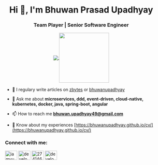 <h1 align="center">Hi 👋, I'm Bhuwan Prasad Upadhyay</h1>
<h3 align="center">Team Player | Senior Software Engineer</h3>

<p align="center">
  <a href="https://github.com/BhuwanUpadhyay?tab=repositories">
    <img
      align="center"
      src="https://github-readme-stats.vercel.app/api/top-langs/?username=BhuwanUpadhyay&layout=compact"
    />
  </a>
  <a href="https://github.com/BhuwanUpadhyay?tab=repositories">
    <img
      align="center"
      height="165"
      src="https://github-readme-stats.vercel.app/api?username=BhuwanUpadhyay&count_private=true&show_icons=true&custom_title=Github%20Status&hide=issues"
    />
  </a>
</p>


- 📝 I regulary write articles on [zbytes](https://medium.com/zbytes) or [bhuwanupadhyay](https://bhuwanupadhyay.github.io)

- 💬 Ask me about **microservices, ddd, event-driven, cloud-native, kubernetes, docker, java, spring-boot, angular**

- 📫 How to reach me **bhuwan.upadhyay49@gmail.com**

- 📄 Know about my experiences [https://bhuwanupadhyay.github.io/cv/](https://bhuwanupadhyay.github.io/cv/)

<p align="left">
<h3 align="left">Connect with me:</h3>
<a href="https://twitter.com/iamvuwan" target="blank"><img align="center" src="https://cdn.jsdelivr.net/npm/simple-icons@3.0.1/icons/twitter.svg" alt="iamvuwan" height="30" width="40" /></a>
<a href="https://linkedin.com/in/developerbhuwan" target="blank"><img align="center" src="https://cdn.jsdelivr.net/npm/simple-icons@3.0.1/icons/linkedin.svg" alt="developerbhuwan" height="30" width="40" /></a>
<a href="https://stackoverflow.com/users/2741462" target="blank"><img align="center" src="https://cdn.jsdelivr.net/npm/simple-icons@3.0.1/icons/stackoverflow.svg" alt="2741462" height="30" width="40" /></a>
<a href="https://fb.com/developerbhuwan" target="blank"><img align="center" src="https://cdn.jsdelivr.net/npm/simple-icons@3.0.1/icons/facebook.svg" alt="developerbhuwan" height="30" width="40" /></a>
</p>
